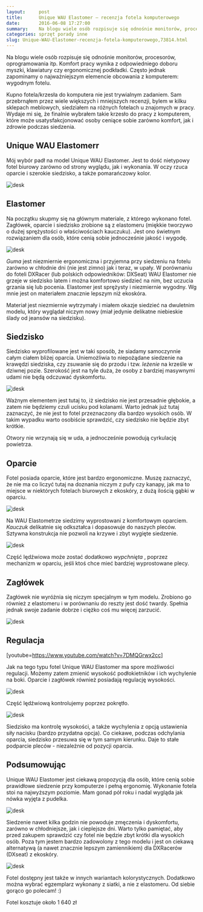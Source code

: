 ```yaml
---
layout:     post
title:      Unique WAU Elastomer — recenzja fotela komputerowego
date:       2016-06-08 17:27:00
summary:    Na blogu wiele osób rozpisuje się odnośnie monitorów, procesorów, oprogramowania itp. Komfort pracy wynika z odpowiedniego  doboru myszki, klawiatury czy ergonomicznej podkładki. Często jednak zapominamy o najważniejszym elemencie obcowania z komputerem —  wygodnym fotelu.Kupno fotela/krzesła do komputera nie jest trywialnym zadaniem. Sam przebrnąłem przez wiele większych i mniejszych recenzji, byle...
categories: sprzęt porady inne
slug: Unique-WAU-Elastomer-recenzja-fotela-komputerowego,73814.html
---
```




Na blogu wiele osób rozpisuje się odnośnie monitorów, procesorów, oprogramowania itp. Komfort pracy wynika z odpowiedniego  doboru myszki, klawiatury czy ergonomicznej podkładki. Często jednak zapominamy o najważniejszym elemencie obcowania z komputerem: wygodnym fotelu.

Kupno fotela/krzesła do komputera nie jest trywialnym zadaniem. Sam przebrnąłem przez wiele większych i mniejszych recenzji, bylem w kilku sklepach meblowych, siedziałem na różnych fotelach u znajomych w pracy. Wydaje mi się, że finalnie wybrałem takie krzesło do pracy z komputerem, które może usatysfakcjonować osoby ceniące sobie zarówno komfort, jak i zdrowie podczas siedzenia.


## Unique WAU Elastomerr

Mój wybór padł na model Unique WAU Elastomer. Jest to dość nietypowy fotel biurowy zarówno od strony wyglądu, jak i wykonania. W oczy rzuca oparcie i szerokie siedzisko, a także pomarańczowy kolor.


![desk](https://raw.githubusercontent.com/djfoxer/djfoxer.github.io/master/_img/2016-6-8-_35_/g_-_608x405_-_-_73814x20160607001826_0.jpg)




## Elastomer

Na początku skupmy się na głównym materiale, z którego wykonano fotel. Zagłówek, oparcie i siedzisko zrobione są z elastomeru (miękkie tworzywo o dużej sprężystości o właściwościach kauczuku). Jest ono świetnym rozwiązaniem dla osób, które cenią sobie jednocześnie jakość i wygodę. 


![desk](https://raw.githubusercontent.com/djfoxer/djfoxer.github.io/master/_img/2016-6-8-_35_/g_-_608x405_-_-_73814x20160607001826_1.jpg)


 *Guma*  jest niezmiernie ergonomiczna i przyjemna przy siedzeniu na fotelu zarówno w chłodnie dni (nie jest zimno) jak i teraz, w upały. W porównaniu do foteli DXRacer (lub polskich odpowiedników: DXSeat) WAU Elastomer nie grzeje w siedzisko latem i można komfortowo siedzieć na nim, bez uczucia grzania się lub pocenia. Elastomer jest sprężysty i niezmiernie wygodny. Wg mnie jest on materiałem znacznie lepszym niż ekoskóra. 



Materiał jest niezmiernie wytrzymały i miałem okazje siedzieć na dwuletnim modelu, który wyglądał niczym nowy (miał jedynie delikatne niebieskie ślady od jeansów na siedzisku). 


## Siedzisko


Siedzisko wyprofilowane jest w taki sposób, że siadamy samoczynnie całym ciałem bliżej oparcia. Uniemożliwia to niepożądane siedzenie na krawędzi siedziska, czy zsuwanie się do przodu i tzw.  *leżenie*  na krześle w dziwnej pozie. Szerokość jest na tyle duża, że osoby z bardziej masywnymi udami nie będą odczuwać dyskomfortu.


![desk](https://raw.githubusercontent.com/djfoxer/djfoxer.github.io/master/_img/2016-6-8-_35_/g_-_608x405_-_-_73814x20160607010828_2.jpg)


Ważnym elementem jest tutaj to, iż siedzisko nie jest przesadnie głębokie, a zatem nie będziemy czuli ucisku pod kolanami. Warto jednak już tutaj zaznaczyć, że nie jest to fotel przeznaczony dla bardzo wysokich osób. W takim wypadku warto osobiście sprawdzić, czy siedzisko nie będzie zbyt krótkie.



Otwory nie wrzynają się w uda, a jednocześnie powodują cyrkulację powietrza.


## Oparcie

Fotel posiada oparcie, które jest bardzo ergonomiczne. Muszę zaznaczyć, że nie ma co liczyć tutaj na doznania niczym z pufy czy kanapy, jak ma to miejsce w niektórych fotelach biurowych z ekoskóry, z dużą ilością gąbki w oparciu.


![desk](https://raw.githubusercontent.com/djfoxer/djfoxer.github.io/master/_img/2016-6-8-_35_/g_-_608x405_-_-_73814x20160607010828_1.jpg)


Na WAU Elastometrze siedzimy wyprostowani z komfortowym oparciem.  *Kauczuk*  delikatnie się odkształca i dopasowuje do naszych pleców. Sztywna konstrukcja nie pozwoli na krzywe i zbyt wygięte siedzenie. 


![desk](https://raw.githubusercontent.com/djfoxer/djfoxer.github.io/master/_img/2016-6-8-_35_/g_-_608x405_-_-_73814x20160607010459_0.jpg)


Część lędźwiowa może zostać dodatkowo  *wypchnięta* , poprzez mechanizm w oparciu, jeśli ktoś chce mieć bardziej wyprostowane plecy.




## Zagłówek

Zagłówek nie wyróżnia się niczym specjalnym w tym modelu. Zrobiono go również z elastomeru i w porównaniu do reszty jest dość twardy. Spełnia jednak swoje zadanie dobrze i ciężko coś mu więcej zarzucić.


![desk](https://raw.githubusercontent.com/djfoxer/djfoxer.github.io/master/_img/2016-6-8-_35_/g_-_608x405_-_-_73814x20160607010822_0.jpg)



## Regulacja


[youtube=https://www.youtube.com/watch?v=7DMQGrwx2cc]

Jak na tego typu fotel Unique WAU Elastomer ma spore możliwości regulacji. Możemy zatem zmienić wysokość podłokietników i ich wychylenie na boki. Oparcie i zagłówek również posiadają regulację wysokości.






![desk](https://raw.githubusercontent.com/djfoxer/djfoxer.github.io/master/_img/2016-6-8-_35_/g_-_608x405_-_-_73814x20160607223259_0.png)


Część lędźwiową kontrolujemy poprzez pokrętło.


![desk](https://raw.githubusercontent.com/djfoxer/djfoxer.github.io/master/_img/2016-6-8-_35_/g_-_608x405_-_-_73814x20160607010458_0.jpg)


Siedzisko ma kontrolę wysokości, a także wychylenia z opcją ustawienia siły nacisku (bardzo przydatna opcja). Co ciekawe, podczas odchylania oparcia, siedzisko przesuwa się w tym samym kierunku. Daje to stałe podparcie pleców - niezależnie od pozycji oparcia.




## Podsumowując
 
Unique WAU Elastomer jest ciekawą propozycją dla osób, które cenią sobie prawidłowe siedzenie przy komputerze i pełną ergonomię. Wykonanie fotela stoi na najwyższym poziomie. Mam gonad pół roku i nadal wygląda jak nówka wyjęta z pudelka. 


![desk](https://raw.githubusercontent.com/djfoxer/djfoxer.github.io/master/_img/2016-6-8-_35_/g_-_608x405_-_-_73814x20160607222813_0.jpg)


Siedzenie nawet kilka godzin nie powoduje zmęczenia i dyskomfortu, zarówno w chłodniejsze, jak i cieplejsze dni. Warto tylko pamiętać, aby przed zakupem sprawdzić czy fotel nie będzie zbyt krótki dla wysokich osób. Poza tym jestem bardzo zadowolony z tego modelu i jest on ciekawą alternatywą (a nawet znacznie lepszym zamiennikiem) dla DXRacerów (DXseat) z ekoskóry.


![desk](https://raw.githubusercontent.com/djfoxer/djfoxer.github.io/master/_img/2016-6-8-_35_/g_-_608x405_-_-_73814x20160607001826_0.png)


Fotel dostępny jest także w innych wariantach kolorystycznych. Dodatkowo można wybrać egzemplarz wykonany z siatki, a nie z elastomeru. Od siebie gorąco go polecam! :)

Fotel kosztuje około 1 640 zł 

